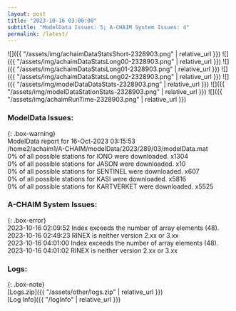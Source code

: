 ```yaml
---
layout: post
title: "2023-10-16 03:00:00"
subtitle: "ModelData Issues: 5; A-CHAIM System Issues: 4"
permalink: /latest/
---
```


![]({{ "/assets/img/achaimDataStatsShort-2328903.png" | relative_url }})
![]({{ "/assets/img/achaimDataStatsLong00-2328903.png" | relative_url }})
![]({{ "/assets/img/achaimDataStatsLong01-2328903.png" | relative_url }})
![]({{ "/assets/img/achaimDataStatsLong02-2328903.png" | relative_url }})
![]({{ "/assets/img/modelDataDataStats-2328903.png" | relative_url }})
![]({{ "/assets/img/modelDataStationStats-2328903.png" | relative_url }})
![]({{ "/assets/img/achaimRunTime-2328903.png" | relative_url }})


### ModelData Issues:  
  
{: .box-warning}  
 ModelData report for 16-Oct-2023 03:15:53   
 /home2/achaim1/A-CHAIM/modelData/2023/289/03/modelData.mat   
 0% of all possible stations for IONO were downloaded. x1304   
 0% of all possible stations for JASON were downloaded. x10   
 0% of all possible stations for SENTINEL were downloaded. x607   
 0% of all possible stations for KASI were downloaded. x5816   
 0% of all possible stations for KARTVERKET were downloaded. x5525   
  
### A-CHAIM System Issues:  
  
{: .box-error}  
2023-10-16 02:09:52 Index exceeds the number of array elements (48).  
2023-10-16 02:49:23 RINEX is neither version 2.xx or 3.xx  
2023-10-16 04:01:00 Index exceeds the number of array elements (48).  
2023-10-16 04:01:02 RINEX is neither version 2.xx or 3.xx  

### Logs:  
  
{: .box-note}  
[Logs.zip]({{ "/assets/other/logs.zip" | relative_url }})  
[Log Info]({{ "/logInfo" | relative_url }})  
